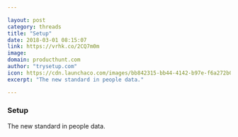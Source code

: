 ```yaml
---

layout: post
category: threads
title: "Setup"
date: 2018-03-01 08:15:07
link: https://vrhk.co/2CQ7m0m
image: 
domain: producthunt.com
author: "trysetup.com"
icon: https://cdn.launchaco.com/images/bb842315-bb44-4142-b97e-f6a272b0853f.png
excerpt: "The new standard in people data."

---
```


### Setup

The new standard in people data.